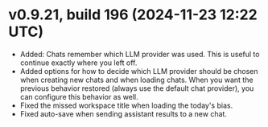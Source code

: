 # v0.9.21, build 196 (2024-11-23 12:22 UTC)
- Added: Chats remember which LLM provider was used. This is useful to continue exactly where you left off.
- Added options for how to decide which LLM provider should be chosen when creating new chats and when loading chats. When you want the previous behavior restored (always use the default chat provider), you can configure this behavior as well.
- Fixed the missed workspace title when loading the today's bias.
- Fixed auto-save when sending assistant results to a new chat.